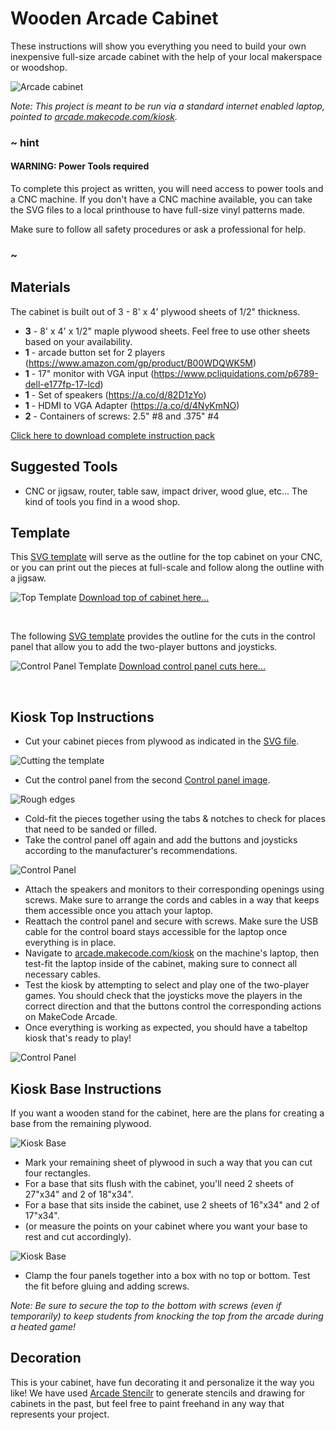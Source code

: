 # Wooden Arcade Cabinet

These instructions will show you everything you need to build your own inexpensive full-size arcade cabinet with the help of your local makerspace or woodshop.

![Arcade cabinet](/static/hardware/arcade-kiosks/cabinet-small-image.png)

_Note: This project is meant to be run via a standard internet enabled laptop, pointed to [arcade.makecode.com/kiosk](https://arcade.makecode.com/--kiosk)._

### ~ hint

#### WARNING: Power Tools required

To complete this project as written, you will need access to power tools and a CNC machine. If you don't have a CNC machine available, you can take the SVG files to a local printhouse to have full-size vinyl patterns made.

Make sure to follow all safety procedures or ask a professional for help.

### ~

## Materials

The cabinet is built out of 3 - 8' x 4' plywood sheets of 1/2" thickness.

* **3** - 8' x 4' x 1/2" maple plywood sheets. Feel free to use other sheets based on your availability.
* **1** - arcade button set for 2 players (https://www.amazon.com/gp/product/B00WDQWK5M)
* **1** - 17" monitor with VGA input (https://www.pcliquidations.com/p6789-dell-e177fp-17-lcd)
* **1** - Set of speakers (https://a.co/d/82D1zYo)
* **1** - HDMI to VGA Adapter (https://a.co/d/4NyKmNO)
* **2** - Containers of screws: 2.5" #8 and .375" #4 

[Click here to download complete instruction pack](/hardware/arcade-cabinets/complete-cabinet-package.zip)

## Suggested Tools

* CNC or jigsaw, router, table saw, impact driver, wood glue, etc... The kind of tools you find in a wood shop.


## Template

This [SVG template](/hardware/arcade-cabinets/cabinet.svg) will serve as the outline for the top cabinet on your CNC, or you can print out the pieces at full-scale and follow along the outline with a jigsaw.

![Top Template](/static/hardware/arcade-kiosks/arcade-cabinet.png)
[Download top of cabinet here...](/hardware/arcade-cabinets/cabinet.svg)

<br/>

The following [SVG template](/hardware/arcade-cabinets/control-panel.svg) provides the outline for the cuts in the control panel that allow you to add the two-player buttons and joysticks.

![Control Panel Template](/static/hardware/arcade-kiosks/control-panel-image.png)
[Download control panel cuts here...](/hardware/arcade-cabinets/control-panel.svg)

<br/>

## Kiosk Top Instructions


* Cut your cabinet pieces from plywood as indicated in the [SVG file](/hardware/arcade-cabinets/control-panel.svg).

![Cutting the template](/static/hardware/arcade-kiosks/cnc.png)

* Cut the control panel from the second [Control panel image](/static/hardware/arcade-kiosks/control-panel-image.png).

![Rough edges](/static/hardware/arcade-kiosks/control-panel-image.png)<br/>


* Cold-fit the pieces together using the tabs & notches to check for places that need to be sanded or filled.
* Take the control panel off again and add the buttons and joysticks according to the manufacturer's recommendations.

![Control Panel](/static/hardware/arcade-kiosks/inside-wooden.png)<br/>

* Attach the speakers and monitors to their corresponding openings using screws. Make sure to arrange the cords and cables in a way that keeps them accessible once you attach your laptop.
* Reattach the control panel and secure with screws. Make sure the USB cable for the control board stays accessible for the laptop once everything is in place.
* Navigate to [arcade.makecode.com/kiosk](https://arcade.makecode.com/--kiosk) on the machine's laptop, then test-fit the laptop inside of the cabinet, making sure to connect all necessary cables. 
* Test the kiosk by attempting to select and play one of the two-player games. You should check that the joysticks move the players in the correct direction and that the buttons control the corresponding actions on MakeCode Arcade. 
* Once everything is working as expected, you should have a tabeltop kiosk that's ready to play!

![Control Panel](/static/hardware/arcade-kiosks/desk-front-2.png)<br/>


## Kiosk Base Instructions

If you want a wooden stand for the cabinet, here are the plans for creating a base from the remaining plywood. 

![Kiosk Base](/static/hardware/arcade-kiosks/base-mockup.png)<br/>


* Mark your remaining sheet of plywood in such a way that you can cut four rectangles. 
 * For a base that sits flush with the cabinet, you'll need 2 sheets of 27"x34" and 2 of 18"x34".
 * For a base that sits inside the cabinet, use 2 sheets of 16"x34" and 2 of 17"x34".
 * (or measure the points on your cabinet where you want your base to rest and cut accordingly).

![Kiosk Base](/static/hardware/arcade-kiosks/base-outline.png)<br/>

* Clamp the four panels together into a box with no top or bottom. Test the fit before gluing and adding screws. 

_Note: Be sure to secure the top to the bottom with screws (even if temporarily) to keep students from knocking the top from the arcade during a heated game!_




## Decoration

This is your cabinet, have fun decorating it and personalize it the way you like! We have used
[Arcade Stencilr](https://riknoll.github.io/arcade-stenciler/) to generate stencils and drawing for cabinets in the past, but feel free to paint freehand in any way that represents your project.